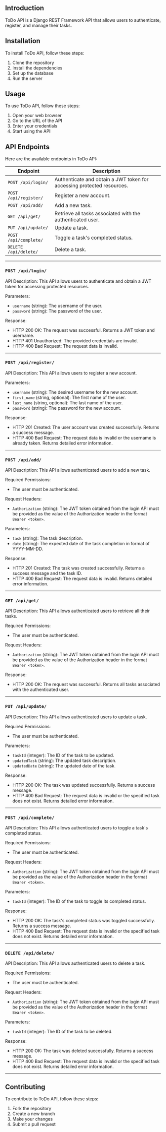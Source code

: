 Introduction
------------
ToDo API is a Django REST Framework API that allows users to authenticate, register, and manage their tasks.

Installation
------------
To install ToDo API, follow these steps:

1. Clone the repository
2. Install the dependencies
3. Set up the database
4. Run the server

Usage
-----
To use ToDo API, follow these steps:

1. Open your web browser
2. Go to the URL of the API
3. Enter your credentials
4. Start using the API

API Endpoints
-------------
Here are the available endpoints in ToDo API:

| Endpoint | Description |
| -------- | ----------- |
| `POST /api/login/` | Authenticate and obtain a JWT token for accessing protected resources. |
| `POST /api/register/` | Register a new account. |
| `POST /api/add/` | Add a new task. |
| `GET /api/get/` | Retrieve all tasks associated with the authenticated user. |
| `PUT /api/update/` | Update a task. |
| `POST /api/complete/` | Toggle a task's completed status. |
| `DELETE /api/delete/` | Delete a task. |

---

### `POST /api/login/`

API Description:
This API allows users to authenticate and obtain a JWT token for accessing protected resources.

Parameters:
- `username` (string): The username of the user.
- `password` (string): The password of the user.

Response:
- HTTP 200 OK: The request was successful. Returns a JWT token and username.
- HTTP 401 Unauthorized: The provided credentials are invalid.
- HTTP 400 Bad Request: The request data is invalid.

---

### `POST /api/register/`

API Description:
This API allows users to register a new account.

Parameters:
- `username` (string): The desired username for the new account.
- `first_name` (string, optional): The first name of the user.
- `last_name` (string, optional): The last name of the user.
- `password` (string): The password for the new account.

Response:
- HTTP 201 Created: The user account was created successfully. Returns a success message.
- HTTP 400 Bad Request: The request data is invalid or the username is already taken. Returns detailed error information.

---

### `POST /api/add/`

API Description:
This API allows authenticated users to add a new task.

Required Permissions:
- The user must be authenticated.

Request Headers:
- `Authorization` (string): The JWT token obtained from the login API must be provided as the value of the Authorization header in the format `Bearer <token>`.

Parameters:
- `task` (string): The task description.
- `date` (string): The expected date of the task completion in format of YYYY-MM-DD.

Response:
- HTTP 201 Created: The task was created successfully. Returns a success message and the task ID.
- HTTP 400 Bad Request: The request data is invalid. Returns detailed error information.

---

### `GET /api/get/`

API Description:
This API allows authenticated users to retrieve all their tasks.

Required Permissions:
- The user must be authenticated.

Request Headers:
- `Authorization` (string): The JWT token obtained from the login API must be provided as the value of the Authorization header in the format `Bearer <token>`.

Response:
- HTTP 200 OK: The request was successful. Returns all tasks associated with the authenticated user.

---

### `PUT /api/update/`

API Description:
This API allows authenticated users to update a task.

Required Permissions:
- The user must be authenticated.

Parameters:
- `taskId` (integer): The ID of the task to be updated.
- `updatedTask` (string): The updated task description.
- `updatedDate` (string): The updated date of the task.

Response:
- HTTP 200 OK: The task was updated successfully. Returns a success message.
- HTTP 400 Bad Request: The request data is invalid or the specified task does not exist. Returns detailed error information.

---

### `POST /api/complete/`

API Description:
This API allows authenticated users to toggle a task's completed status.

Required Permissions:
- The user must be authenticated.

Request Headers:
- `Authorization` (string): The JWT token obtained from the login API must be provided as the value of the Authorization header in the format `Bearer <token>`.

Parameters:
- `taskId` (integer): The ID of the task to toggle its completed status.

Response:
- HTTP 200 OK: The task's completed status was toggled successfully. Returns a success message.
- HTTP 400 Bad Request: The request data is invalid or the specified task does not exist. Returns detailed error information.

---

### `DELETE /api/delete/`

API Description:
This API allows authenticated users to delete a task.

Required Permissions:
- The user must be authenticated.

Request Headers:
- `Authorization` (string): The JWT token obtained from the login API must be provided as the value of the Authorization header in the format `Bearer <token>`.

Parameters:
- `taskId` (integer): The ID of the task to be deleted.

Response:
- HTTP 200 OK: The task was deleted successfully. Returns a success message.
- HTTP 400 Bad Request: The request data is invalid or the specified task does not exist. Returns detailed error information.

---

Contributing
------------
To contribute to ToDo API, follow these steps:

1. Fork the repository
2. Create a new branch
3. Make your changes
4. Submit a pull request




